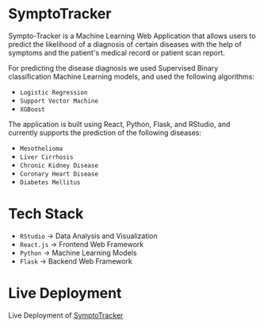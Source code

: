# SymptoTracker

Sympto-Tracker is a Machine Learning Web Application that allows users to predict the likelihood of a diagnosis of certain diseases with the help of symptoms and the
patient's medical record or patient scan report. 

For predicting the disease diagnosis we used Supervised Binary classification Machine Learning models, and used the following algorithms:

* `Logistic Regression`
* `Support Vector Machine`
* `XGBoost`

The application is built using React, Python, Flask, and RStudio, and currently supports the prediction of the following diseases:

* `Mesothelioma`
* `Liver Cirrhosis`
* `Chronic Kidney Disease`
* `Coronary Heart Disease`
* `Diabetes Mellitus`

# Tech Stack

* `RStudio`  -> Data Analysis and Visualization
* `React.js` -> Frontend Web Framework
* `Python`   -> Machine Learning Models
* `Flask`    -> Backend Web Framework

# Live Deployment

Live Deployment of [SymptoTracker](https://sympto-tracker.vercel.app/)


